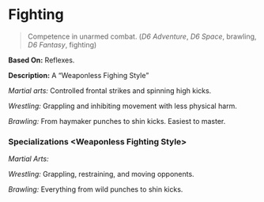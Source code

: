 Fighting
========

> Competence in unarmed combat. (<cite>D6 Adventure</cite>, <cite>D6 Space</cite>, brawling, <cite>D6 Fantasy</cite>, fighting)

__Based On:__ Reflexes.

__Description:__ A <q cite=''>Weaponless Fighing Style</q>

_Martial arts:_ Controlled frontal strikes and spinning high kicks.

_Wrestling:_ Grappling and inhibiting movement with less physical harm.

_Brawling:_ From haymaker punches to shin kicks. Easiest to master.

### Specializations &lt;Weaponless Fighting Style&gt;

_Martial Arts:_ 

_Wrestling:_ Grappling, restraining, and moving opponents.

_Brawling:_ Everything from wild punches to shin kicks.
